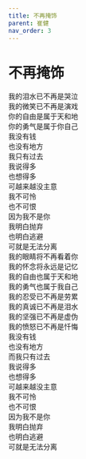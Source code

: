 ```yaml
---
title: 不再掩饰
parent: 崔健
nav_order: 3
---
```


# 不再掩饰

我的泪水已不再是哭泣  
我的微笑已不再是演戏  
你的自由是属于天和地  
你的勇气是属于你自己  
我没有钱  
也没有地方  
我只有过去  
我说得多  
也想得多  
可越来越没主意  
我不可怜  
也不可恨  
因为我不是你  
我明白抛弃  
也明白逃避  
可就是无法分离  
我的眼睛将不再看着你  
我的怀念将永远是记忆  
我的自由也属于天和地  
我的勇气也属于我自己  
我的忍受已不再是劳累  
我的真诚已不再是泪水  
我的坚强已不再是虚伪  
我的愤怒已不再是忏悔  
我没有钱  
也没有地方  
而我只有过去  
我说得多  
也想得多  
可越来越没主意  
我不可怜  
也不可恨  
因为我不是你  
我明白抛弃  
也明白逃避  
可就是无法分离